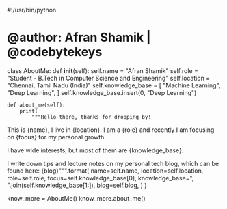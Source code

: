 #!/usr/bin/python
# @author: Afran Shamik | @codebytekeys

class AboutMe:
    def __init__(self):
        self.name = "Afran Shamik"
        self.role = "Student - B.Tech in Computer Science and Engineering"
        self.location = "Chennai, Tamil Nadu (India)"
        self.knowledge_base = [
            "Machine Learning",
            "Deep Learning",
        ]
        self.knowledge_base.insert(0, "Deep Learning")

    def about_me(self):
        print(
            """Hello there, thanks for dropping by!

This is {name}, I live in {location}. I am a {role} and recently I am focusing on {focus} for my personal growth.

I have wide interests, but most of them are {knowledge_base}.

I write down tips and lecture notes on my personal tech blog, which can be found here: {blog}""".format(
                name=self.name,
                location=self.location,
                role=self.role,
                focus=self.knowledge_base[0],
                knowledge_base=", ".join(self.knowledge_base[1:]),
                blog=self.blog,
            )
        )

know_more = AboutMe()
know_more.about_me()
